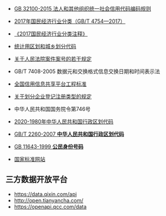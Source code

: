 - [GB 32100-2015 法人和其他组织统一社会信用代码编码规则](http://openstd.samr.gov.cn/bzgk/gb/newGbInfo?hcno=24691C25985C1073D3A7C85629378AC0)
- [2017年国民经济行业分类（GB/T 4754—2017）](http://www.stats.gov.cn/tjsj/tjbz/hyflbz/201710/t20171012_1541679.html)
- [《2017国民经济行业分类注释》](http://www.stats.gov.cn/tjsj/tjbz/201905/t20190522_1666232.html)
- [统计用区划和城乡划分代码](http://www.stats.gov.cn/tjsj/tjbz/tjyqhdmhcxhfdm/)
- [关于人民法院案件案号的若干规定](http://www.court.gov.cn/zixun-xiangqing-14970.html)
- GB/T 7408-2005 数据元和交换格式信息交换日期和时间表示法

- [全国信用信息共享平台工程标准](https://credit.shaanxi.gov.cn/u/cms/www/202102/23144032b9us.pdf)
- [关于划分企业登记注册类型的规定](http://www.stats.gov.cn/TJSJ/tjbz/200610/t20061018_8657.html)
- 中华人民共和国国务院令第746号
- [2020-1980年中华人民共和国行政区划代码](http://www.mca.gov.cn/article/sj/xzqh/1980/)
- [GB/T 2260-2007 **中华人民共和国行政区划代码**](http://openstd.samr.gov.cn/bzgk/gb/newGbInfo?hcno=C9C488FD717AFDCD52157F41C3302C6D)
- [GB 11643-1999 **公民身份号码**](http://openstd.samr.gov.cn/bzgk/gb/newGbInfo?hcno=080D6FBF2BB468F9007657F26D60013E)
- [国家标准网站](http://std.samr.gov.cn/search/std?q=32100)



## 三方数据开放平台

- https://data.qixin.com/api
- http://open.tianyancha.com/
- https://openapi.qcc.com/data



